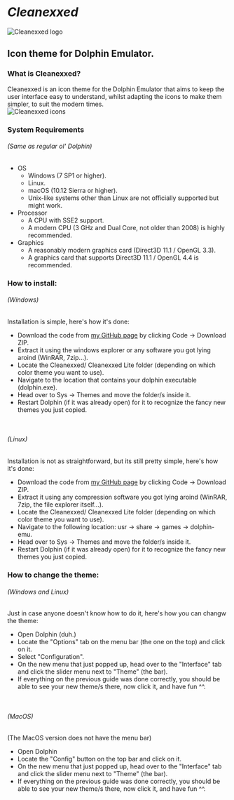 # *Cleanexxed*
![Cleanexxed logo](https://cdn.discordapp.com/attachments/623088732932931594/829690138090143764/IMG-9750.jpg)

## Icon theme for Dolphin Emulator.

### What is Cleanexxed?
Cleanexxed is an icon theme for the Dolphin Emulator that aims to keep the user interface easy to understand, whilst adapting the icons to make them simpler, to suit the modern times.
<br/>
![Cleanexxed icons](https://cdn.discordapp.com/attachments/623088732932931594/829693868298600448/IMG_9752.jpg)
<br/>

### System Requirements  <br/>
###### (Same as regular ol' Dolphin)

- OS
    - Windows (7 SP1 or higher).
    - Linux.
    - macOS (10.12 Sierra or higher).
    - Unix-like systems other than Linux are not officially supported but might work.
- Processor
    - A CPU with SSE2 support.
    - A modern CPU (3 GHz and Dual Core, not older than 2008) is highly recommended.
- Graphics
    - A reasonably modern graphics card (Direct3D 11.1 / OpenGL 3.3).
    - A graphics card that supports Direct3D 11.1 / OpenGL 4.4 is recommended.

### How to install: <br/>
###### (Windows)
Installation is simple, here's how it's done: <br/> 
- Download the code from [my GitHub page](https://github.com/Humanoidear/Cleanexxed) by clicking Code -> Download ZIP.
- Extract it using the windows explorer or any software you got lying aroind (WinRAR, 7zip...).
- Locate the Cleanexxed/ Cleanexxed Lite folder (depending on which color theme you want to use).
- Navigate to the location that contains your dolphin executable (dolphin.exe).
- Head over to Sys -> Themes and move the folder/s inside it. 
- Restart Dolphin (if it was already open) for it to recognize the fancy new themes you just copied.

<br/>

###### (Linux)
Installation is not as straightforward, but its still pretty simple, here's how it's done: <br/> 
- Download the code from [my GitHub page](https://github.com/Humanoidear/Cleanexxed) by clicking Code -> Download ZIP.
- Extract it using any compression software you got lying aroind (WinRAR, 7zip, the file explorer itself...).
- Locate the Cleanexxed/ Cleanexxed Lite folder (depending on which color theme you want to use).
- Navigate to the following location: usr -> share -> games -> dolphin-emu.
- Head over to Sys -> Themes and move the folder/s inside it. 
- Restart Dolphin (if it was already open) for it to recognize the fancy new themes you just copied.

### How to change the theme: <br/>
###### (Windows and Linux)
Just in case anyone doesn't know how to do it, here's how you can changw the theme: <br/>
- Open Dolphin (duh.)
- Locate the "Options" tab on the menu bar (the one on the top) and click on it.
- Select "Configuration".
- On the new menu that just popped up, head over to the "Interface" tab and click the slider menu next to "Theme" (the bar).
- If everything on the previous guide was done correctly, you should be able to see your new theme/s there, now click it, and have fun ^^.

<br/>

###### (MacOS)
(The MacOS version does not have the menu bar)
- Open Dolphin
- Locate the "Config" button on the top bar and click on it.
- On the new menu that just popped up, head over to the "Interface" tab and click the slider menu next to "Theme" (the bar).
- If everything on the previous guide was done correctly, you should be able to see your new theme/s there, now click it, and have fun ^^.
